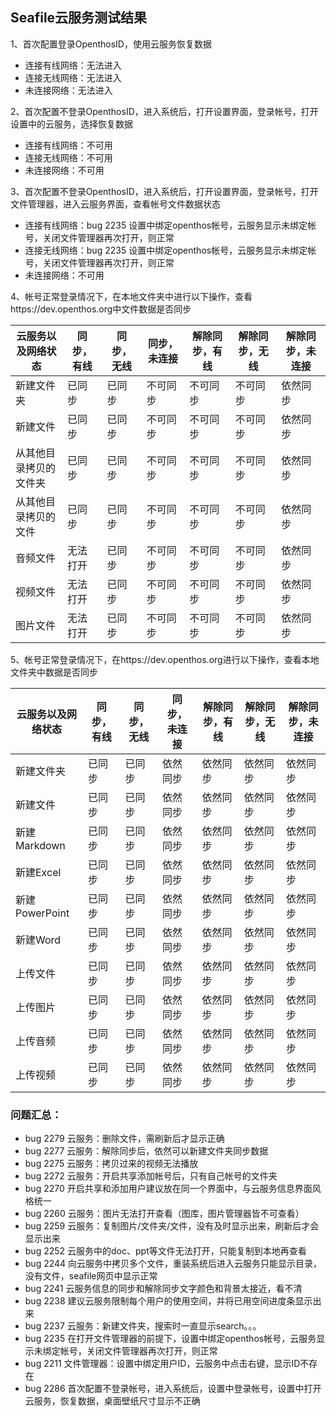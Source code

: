 ## Seafile云服务测试结果

1、首次配置登录OpenthosID，使用云服务恢复数据
- 连接有线网络：无法进入
- 连接无线网络：无法进入
- 未连接网络：无法进入

2、首次配置不登录OpenthosID，进入系统后，打开设置界面，登录帐号，打开设置中的云服务，选择恢复数据
- 连接有线网络：不可用
- 连接无线网络：不可用
- 未连接网络：不可用

3、首次配置不登录OpenthosID，进入系统后，打开设置界面，登录帐号，打开文件管理器，进入云服务界面，查看帐号文件数据状态
- 连接有线网络：bug 2235 设置中绑定openthos帐号，云服务显示未绑定帐号，关闭文件管理器再次打开，则正常
- 连接无线网络：bug 2235 设置中绑定openthos帐号，云服务显示未绑定帐号，关闭文件管理器再次打开，则正常
- 未连接网络：不可用

4、帐号正常登录情况下，在本地文件夹中进行以下操作，查看https://dev.openthos.org中文件数据是否同步

|云服务以及网络状态|同步，有线|同步，无线|同步，未连接|解除同步，有线|解除同步，无线|解除同步，未连接|
|-----|-----|-----|-----|-----|-----|-----|
|新建文件夹|已同步|已同步|不可同步|不可同步|不可同步|依然同步|
|新建文件|已同步|已同步|不可同步|不可同步|不可同步|依然同步|
|从其他目录拷贝的文件夹|已同步|已同步|不可同步|不可同步|不可同步|依然同步|
|从其他目录拷贝的文件|已同步|已同步|不可同步|不可同步|不可同步|依然同步|
|音频文件|无法打开|已同步|不可同步|不可同步|不可同步|依然同步|
|视频文件|无法打开|已同步|不可同步|不可同步|不可同步|依然同步|
|图片文件|无法打开|已同步|不可同步|不可同步|不可同步|依然同步|

5、帐号正常登录情况下，在https://dev.openthos.org进行以下操作，查看本地文件夹中数据是否同步

|云服务以及网络状态|同步，有线|同步，无线|同步，未连接|解除同步，有线|解除同步，无线|解除同步，未连接|
|-----|-----|-----|-----|-----|-----|-----|
|新建文件夹|已同步|已同步|依然同步|依然同步|依然同步|依然同步|
|新建文件|已同步|已同步|依然同步|依然同步|依然同步|依然同步|
|新建Markdown|已同步|已同步|依然同步|依然同步|依然同步|依然同步|
|新建Excel|已同步|已同步|依然同步|依然同步|依然同步|依然同步|
|新建PowerPoint|已同步|已同步|依然同步|依然同步|依然同步|依然同步|
|新建Word|已同步|已同步|依然同步|依然同步|依然同步|依然同步|
|上传文件|已同步|已同步|依然同步|依然同步|依然同步|依然同步|
|上传图片|已同步|已同步|依然同步|依然同步|依然同步|依然同步|
|上传音频|已同步|已同步|依然同步|依然同步|依然同步|依然同步|
|上传视频|已同步|已同步|依然同步|依然同步|依然同步|依然同步|

### 问题汇总：

 - bug 2279 云服务：删除文件，需刷新后才显示正确
 - bug 2277 云服务：解除同步后，依然可以新建文件夹同步数据
 - bug 2275 云服务：拷贝过来的视频无法播放
 - bug 2272 云服务：开启共享添加帐号后，只有自己帐号的文件夹
 - bug 2270 开启共享和添加用户建议放在同一个界面中，与云服务信息界面风格统一
 - bug 2260 云服务：图片无法打开查看（图库，图片管理器皆不可查看）
 - bug 2259 云服务：复制图片/文件夹/文件，没有及时显示出来，刷新后才会显示出来
 - bug 2252 云服务中的doc、ppt等文件无法打开，只能复制到本地再查看
 - bug 2244 向云服务中拷贝多个文件，重装系统后进入云服务只能显示目录，没有文件，seafile网页中显示正常
 - bug 2241 云服务信息的同步和解除同步文字颜色和背景太接近，看不清
 - bug 2238 建议云服务限制每个用户的使用空间，并将已用空间进度条显示出来
 - bug 2237 云服务：新建文件夹，搜索时一直显示search。。。
 - bug 2235 在打开文件管理器的前提下，设置中绑定openthos帐号，云服务显示未绑定帐号，关闭文件管理器再次打开，则正常
 - bug 2211 文件管理器：设置中绑定用户ID，云服务中点击右键，显示ID不存在
 - bug 2286 首次配置不登录帐号，进入系统后，设置中登录帐号，设置中打开云服务，恢复数据，桌面壁纸尺寸显示不正确

